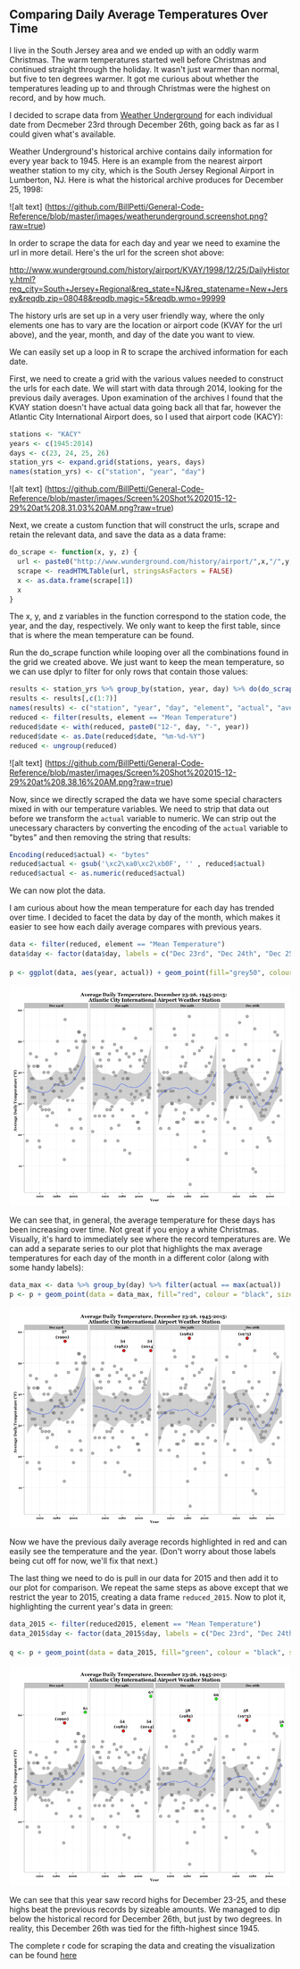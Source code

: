 ## Comparing Daily Average Temperatures Over Time

I live in the South Jersey area and we ended up with an oddly warm Christmas. The warm temperatures started well before Christmas and continued straight through the holiday. It wasn't just warmer than normal, but five to ten degrees warmer. It got me curious about whether the temperatures leading up to and through Christmas were the highest on record, and by how much.

I decided to scrape data from [Weather Underground](http://www.wunderground.com/history/) for each individual date from Decmeber 23rd through December 26th, going back as far as I could given what's available.

Weather Underground's historical archive contains daily information for every year back to 1945. Here is an example from the nearest airport weather station to my city, which is the South Jersey Regional Airport in Lumberton, NJ. Here is what the historical archive produces for December 25, 1998:

![alt text] (https://github.com/BillPetti/General-Code-Reference/blob/master/images/weatherunderground.screenshot.png?raw=true)

In order to scrape the data for each day and year we need to examine the url in more detail. Here's the url for the screen shot above:

http://www.wunderground.com/history/airport/KVAY/1998/12/25/DailyHistory.html?req_city=South+Jersey+Regional&req_state=NJ&req_statename=New+Jersey&reqdb.zip=08048&reqdb.magic=5&reqdb.wmo=99999

The history urls are set up in a very user friendly way, where the only elements one has to vary are the location or airport code (KVAY for the url above), and the year, month, and day of the date you want to view.

We can easily set up a loop in R to scrape the archived information for each date.

First, we need to create a grid with the various values needed to construct the urls for each date. We will start with data through 2014, looking for the previous daily averages. Upon examination of the archives I found that the KVAY station doesn't have actual data going back all that far, however the Atlantic City International Airport does, so I used that airport code (KACY):

```r 
stations <- "KACY"
years <- c(1945:2014)
days <- c(23, 24, 25, 26)
station_yrs <- expand.grid(stations, years, days)
names(station_yrs) <- c("station", "year", "day")
```
![alt text] (https://github.com/BillPetti/General-Code-Reference/blob/master/images/Screen%20Shot%202015-12-29%20at%208.31.03%20AM.png?raw=true)

Next, we create a custom function that will construct the urls, scrape and retain the relevant data, and save the data as a data frame:

```r
do_scrape <- function(x, y, z) {
  url <- paste0("http://www.wunderground.com/history/airport/",x,"/",y, "/12/",z, "/DailyHistory.html")
  scrape <- readHTMLTable(url, stringsAsFactors = FALSE)
  x <- as.data.frame(scrape[1])
  x
}
```

The x, y, and z variables in the function correspond to the station code, the year, and the day, respectively. We only want to keep the first table, since that is where the mean temperature can be found.

Run the do_scrape function while looping over all the combinations found in the grid we created above. We just want to keep the mean temperature, so we can use dplyr to filter for only rows that contain those values:

```r 
results <- station_yrs %>% group_by(station, year, day) %>% do(do_scrape(.$station, .$year, .$day))
results <- results[,c(1:7)]
names(results) <- c("station", "year", "day", "element", "actual", "average", "record")
reduced <- filter(results, element == "Mean Temperature")
reduced$date <- with(reduced, paste0("12-", day, "-", year))
reduced$date <- as.Date(reduced$date, "%m-%d-%Y")
reduced <- ungroup(reduced)
```
![alt text] (https://github.com/BillPetti/General-Code-Reference/blob/master/images/Screen%20Shot%202015-12-29%20at%208.38.16%20AM.png?raw=true)

Now, since we directly scraped the data we have some special characters mixed in with our temperature variables. We need to strip that data out before we transform the `actual` variable to numeric. We can strip out the unecessary characters by converting the encoding of the `actual` variable to "bytes" and then removing the string that results:

```r
Encoding(reduced$actual) <- "bytes"
reduced$actual <- gsub('\xc2\xa0\xc2\xb0F', '' , reduced$actual)
reduced$actual <- as.numeric(reduced$actual)
```
We can now plot the data. 

I am curious about how the mean temperature for each day has trended over time. I decided to facet the data by day of the month, which makes it easier to see how each daily average compares with previous years.

```r
data <- filter(reduced, element == "Mean Temperature")
data$day <- factor(data$day, labels = c("Dec 23rd", "Dec 24th", "Dec 25th", "Dec 26th")) # for faceting

p <- ggplot(data, aes(year, actual)) + geom_point(fill="grey50", colour = "black", size = 4.2, pch = 21, alpha = .5) + geom_smooth() + facet_grid(~day) + xlab("Year") + ylab("Average Daily Temperature (°F)") + ggtitle("Average Daily Temperature, December 23-26, 1945-2015: \nAtlantic City International Airport Weather Station") + theme_bw() + theme(text = element_text(family = "Georgia", face = "bold"), plot.title = element_text(color = "black", size = 16))
```
![alt text](https://github.com/BillPetti/General-Code-Reference/blob/master/images/prev.png?raw=true)

We can see that, in general, the average temperature for these days has been increasing over time. Not great if you enjoy a white Christmas. Visually, it's hard to immediately see where the record temperatures are. We can add a separate series to our plot that highlights the max average temperatures for each day of the month in a different color (along with some handy labels):

```r
data_max <- data %>% group_by(day) %>% filter(actual == max(actual))
p <- p + geom_point(data = data_max, fill="red", colour = "black", size = 4.2, pch = 21) + geom_text(data = data_max, aes(label=paste0(actual,"\n(", year, ")")), family = "Georgia", fontface = 2, size = 4.5, hjust=0.7, vjust=-0.35)
```
![alt text](https://github.com/BillPetti/General-Code-Reference/blob/master/images/pre_max.png?raw=true)

Now we have the previous daily average records highlighted in red and can easily see the temperature and the year. (Don't worry about those labels being cut off for now, we'll fix that next.)

The last thing we need to do is pull in our data for 2015 and then add it to our plot for comparison. We repeat the same steps as above except that we restrict the year to 2015, creating a data frame `reduced_2015`. Now to plot it, highlighting the current year's data in green:

```r
data_2015 <- filter(reduced2015, element == "Mean Temperature")
data_2015$day <- factor(data_2015$day, labels = c("Dec 23rd", "Dec 24th", "Dec 25th", "Dec 26th"))

q <- p + geom_point(data = data_2015, fill="green", colour = "black", size = 4.2, pch = 21) + geom_text(data = data_2015, aes(label=actual), family = "Georgia", fontface = 2, size = 4.5, hjust=0.5, vjust=-1)
```
![alt text](https://github.com/BillPetti/General-Code-Reference/blob/master/images/hist_ave_temps.png?raw=true)

We can see that this year saw record highs for December 23-25, and these highs beat the previous records by sizeable amounts. We managed to dip below the historical record for December 26th, but just by two degrees. In reality, this December 26th was tied for the fifth-highest since 1945.

The complete r code for scraping the data and creating the visualization can be found [here](https://github.com/BillPetti/General-Code-Reference/blob/master/comparing_daily_temps_Christmas2015.R)
